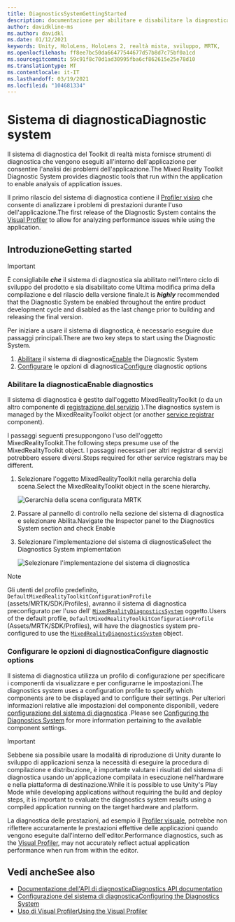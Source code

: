 ```yaml
---
title: DiagnosticsSystemGettingStarted
description: documentazione per abilitare e disabilitare la diagnostica in MRTK
author: davidkline-ms
ms.author: davidkl
ms.date: 01/12/2021
keywords: Unity, HoloLens, HoloLens 2, realtà mista, sviluppo, MRTK,
ms.openlocfilehash: ff8ee7bc50da66477544677d57b8d7c75bf0a1cd
ms.sourcegitcommit: 59c91f8c70d1ad30995fba6cf862615e25e78d10
ms.translationtype: MT
ms.contentlocale: it-IT
ms.lasthandoff: 03/19/2021
ms.locfileid: "104681334"
---
```

# <a name="diagnostic-system"></a><span data-ttu-id="4a6ab-104">Sistema di diagnostica</span><span class="sxs-lookup"><span data-stu-id="4a6ab-104">Diagnostic system</span></span>

<span data-ttu-id="4a6ab-105">Il sistema di diagnostica del Toolkit di realtà mista fornisce strumenti di diagnostica che vengono eseguiti all'interno dell'applicazione per consentire l'analisi dei problemi dell'applicazione.</span><span class="sxs-lookup"><span data-stu-id="4a6ab-105">The Mixed Reality Toolkit Diagnostic System provides diagnostic tools that run within the application to enable analysis of application issues.</span></span>

<span data-ttu-id="4a6ab-106">Il primo rilascio del sistema di diagnostica contiene il [Profiler visivo](using-visual-profiler.md) che consente di analizzare i problemi di prestazioni durante l'uso dell'applicazione.</span><span class="sxs-lookup"><span data-stu-id="4a6ab-106">The first release of the Diagnostic System contains the [Visual Profiler](using-visual-profiler.md) to allow for analyzing performance issues while using the application.</span></span>

## <a name="getting-started"></a><span data-ttu-id="4a6ab-107">Introduzione</span><span class="sxs-lookup"><span data-stu-id="4a6ab-107">Getting started</span></span>

> [!IMPORTANT]
> <span data-ttu-id="4a6ab-108">È consigliabile **_che_** il sistema di diagnostica sia abilitato nell'intero ciclo di sviluppo del prodotto e sia disabilitato come Ultima modifica prima della compilazione e del rilascio della versione finale.</span><span class="sxs-lookup"><span data-stu-id="4a6ab-108">It is **_highly_** recommended that the Diagnostic System be enabled throughout the entire product development cycle and disabled as the last change prior to building and releasing the final version.</span></span>

<span data-ttu-id="4a6ab-109">Per iniziare a usare il sistema di diagnostica, è necessario eseguire due passaggi principali.</span><span class="sxs-lookup"><span data-stu-id="4a6ab-109">There are two key steps to start using the Diagnostic System.</span></span>

1. <span data-ttu-id="4a6ab-110">[Abilitare](#enable-diagnostics) il sistema di diagnostica</span><span class="sxs-lookup"><span data-stu-id="4a6ab-110">[Enable](#enable-diagnostics) the Diagnostic System</span></span>
2. <span data-ttu-id="4a6ab-111">[Configurare](#configure-diagnostic-options) le opzioni di diagnostica</span><span class="sxs-lookup"><span data-stu-id="4a6ab-111">[Configure](#configure-diagnostic-options) diagnostic options</span></span>

### <a name="enable-diagnostics"></a><span data-ttu-id="4a6ab-112">Abilitare la diagnostica</span><span class="sxs-lookup"><span data-stu-id="4a6ab-112">Enable diagnostics</span></span>

<span data-ttu-id="4a6ab-113">Il sistema di diagnostica è gestito dall'oggetto MixedRealityToolkit (o da un altro componente di [registrazione del servizio](xref:Microsoft.MixedReality.Toolkit.IMixedRealityServiceRegistrar) ).</span><span class="sxs-lookup"><span data-stu-id="4a6ab-113">The diagnostics system is managed by the MixedRealityToolkit object (or another [service registrar](xref:Microsoft.MixedReality.Toolkit.IMixedRealityServiceRegistrar) component).</span></span>

<span data-ttu-id="4a6ab-114">I passaggi seguenti presuppongono l'uso dell'oggetto MixedRealityToolkit.</span><span class="sxs-lookup"><span data-stu-id="4a6ab-114">The following steps presume use of the MixedRealityToolkit object.</span></span> <span data-ttu-id="4a6ab-115">I passaggi necessari per altri registrar di servizi potrebbero essere diversi.</span><span class="sxs-lookup"><span data-stu-id="4a6ab-115">Steps required for other service registrars may be different.</span></span>

1. <span data-ttu-id="4a6ab-116">Selezionare l'oggetto MixedRealityToolkit nella gerarchia della scena.</span><span class="sxs-lookup"><span data-stu-id="4a6ab-116">Select the MixedRealityToolkit object in the scene hierarchy.</span></span>

    ![Gerarchia della scena configurata MRTK](../images/MRTK_ConfiguredHierarchy.png)

1. <span data-ttu-id="4a6ab-118">Passare al pannello di controllo nella sezione del sistema di diagnostica e selezionare Abilita.</span><span class="sxs-lookup"><span data-stu-id="4a6ab-118">Navigate the Inspector panel to the Diagnostics System section and check Enable</span></span>
1. <span data-ttu-id="4a6ab-119">Selezionare l'implementazione del sistema di diagnostica</span><span class="sxs-lookup"><span data-stu-id="4a6ab-119">Select the Diagnostics System implementation</span></span>

    ![Selezionare l'implementazione del sistema di diagnostica](../images/diagnostics/DiagnosticsSelectSystemType.png)

> [!NOTE]
> <span data-ttu-id="4a6ab-121">Gli utenti del profilo predefinito, `DefaultMixedRealityToolkitConfigurationProfile` (assets/MRTK/SDK/Profiles), avranno il sistema di diagnostica preconfigurato per l'uso dell' [`MixedRealityDiagnosticsSystem`](xref:Microsoft.MixedReality.Toolkit.Diagnostics.MixedRealityDiagnosticsSystem) oggetto.</span><span class="sxs-lookup"><span data-stu-id="4a6ab-121">Users of the default profile, `DefaultMixedRealityToolkitConfigurationProfile` (Assets/MRTK/SDK/Profiles), will have the diagnostics system pre-configured to use the [`MixedRealityDiagnosticsSystem`](xref:Microsoft.MixedReality.Toolkit.Diagnostics.MixedRealityDiagnosticsSystem) object.</span></span>

### <a name="configure-diagnostic-options"></a><span data-ttu-id="4a6ab-122">Configurare le opzioni di diagnostica</span><span class="sxs-lookup"><span data-stu-id="4a6ab-122">Configure diagnostic options</span></span>

<span data-ttu-id="4a6ab-123">Il sistema di diagnostica utilizza un profilo di configurazione per specificare i componenti da visualizzare e per configurarne le impostazioni.</span><span class="sxs-lookup"><span data-stu-id="4a6ab-123">The diagnostics system uses a configuration profile to specify which components are to be displayed and to configure their settings.</span></span> <span data-ttu-id="4a6ab-124">Per ulteriori informazioni relative alle impostazioni del componente disponibili, vedere [configurazione del sistema di diagnostica](configuring-diagnostics.md) .</span><span class="sxs-lookup"><span data-stu-id="4a6ab-124">Please see [Configuring the Diagnostics System](configuring-diagnostics.md) for more information pertaining to the available component settings.</span></span>

> [!IMPORTANT]
> <span data-ttu-id="4a6ab-125">Sebbene sia possibile usare la modalità di riproduzione di Unity durante lo sviluppo di applicazioni senza la necessità di eseguire la procedura di compilazione e distribuzione, è importante valutare i risultati del sistema di diagnostica usando un'applicazione compilata in esecuzione nell'hardware e nella piattaforma di destinazione.</span><span class="sxs-lookup"><span data-stu-id="4a6ab-125">While it is possible to use Unity's Play Mode while developing applications without requiring the build and deploy steps, it is important to evaluate the diagnostics system results using a compiled application running on the target hardware and platform.</span></span>
>
> <span data-ttu-id="4a6ab-126">La diagnostica delle prestazioni, ad esempio il [Profiler visuale](using-visual-profiler.md), potrebbe non riflettere accuratamente le prestazioni effettive delle applicazioni quando vengono eseguite dall'interno dell'editor.</span><span class="sxs-lookup"><span data-stu-id="4a6ab-126">Performance diagnostics, such as the [Visual Profiler](using-visual-profiler.md), may not accurately reflect actual application performance when run from within the editor.</span></span>

## <a name="see-also"></a><span data-ttu-id="4a6ab-127">Vedi anche</span><span class="sxs-lookup"><span data-stu-id="4a6ab-127">See also</span></span>

- [<span data-ttu-id="4a6ab-128">Documentazione dell'API di diagnostica</span><span class="sxs-lookup"><span data-stu-id="4a6ab-128">Diagnostics API documentation</span></span>](xref:Microsoft.MixedReality.Toolkit.Diagnostics)
- [<span data-ttu-id="4a6ab-129">Configurazione del sistema di diagnostica</span><span class="sxs-lookup"><span data-stu-id="4a6ab-129">Configuring the Diagnostics System</span></span>](configuring-diagnostics.md)
- [<span data-ttu-id="4a6ab-130">Uso di Visual Profiler</span><span class="sxs-lookup"><span data-stu-id="4a6ab-130">Using the Visual Profiler</span></span>](using-visual-profiler.md)
